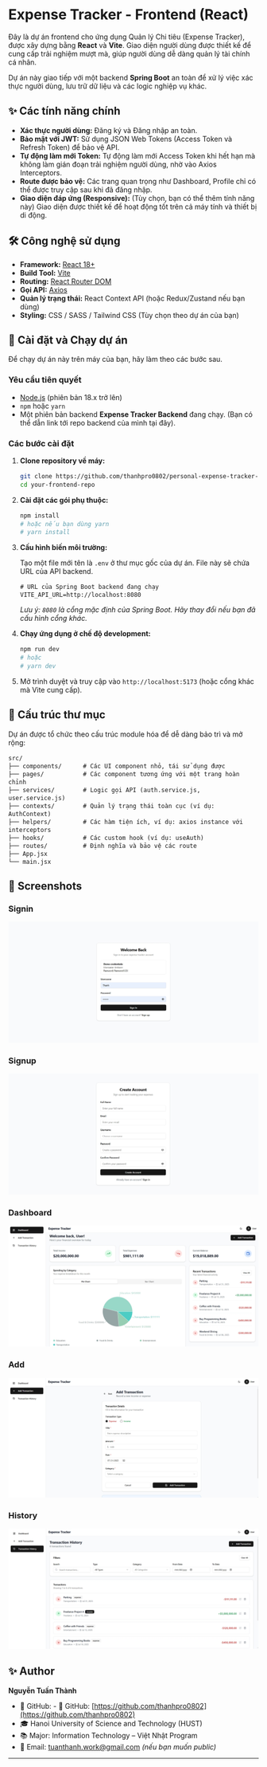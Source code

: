 # Expense Tracker - Frontend (React)

Đây là dự án frontend cho ứng dụng Quản lý Chi tiêu (Expense Tracker), được xây dựng bằng **React** và **Vite**. Giao diện người dùng được thiết kế để cung cấp trải nghiệm mượt mà, giúp người dùng dễ dàng quản lý tài chính cá nhân.

Dự án này giao tiếp với một backend **Spring Boot** an toàn để xử lý việc xác thực người dùng, lưu trữ dữ liệu và các logic nghiệp vụ khác.

## ✨ Các tính năng chính

- **Xác thực người dùng:** Đăng ký và Đăng nhập an toàn.
- **Bảo mật với JWT:** Sử dụng JSON Web Tokens (Access Token và Refresh Token) để bảo vệ API.
- **Tự động làm mới Token:** Tự động làm mới Access Token khi hết hạn mà không làm gián đoạn trải nghiệm người dùng, nhờ vào Axios Interceptors.
- **Route được bảo vệ:** Các trang quan trọng như Dashboard, Profile chỉ có thể được truy cập sau khi đã đăng nhập.
- **Giao diện đáp ứng (Responsive):** (Tùy chọn, bạn có thể thêm tính năng này) Giao diện được thiết kế để hoạt động tốt trên cả máy tính và thiết bị di động.

## 🛠️ Công nghệ sử dụng

- **Framework:** [React 18+](https://reactjs.org/)
- **Build Tool:** [Vite](https://vitejs.dev/)
- **Routing:** [React Router DOM](https://reactrouter.com/)
- **Gọi API:** [Axios](https://axios-http.com/)
- **Quản lý trạng thái:** React Context API (hoặc Redux/Zustand nếu bạn dùng)
- **Styling:** CSS / SASS / Tailwind CSS (Tùy chọn theo dự án của bạn)

## 🚀 Cài đặt và Chạy dự án

Để chạy dự án này trên máy của bạn, hãy làm theo các bước sau.

### Yêu cầu tiên quyết

- [Node.js](https://nodejs.org/) (phiên bản 18.x trở lên)
- `npm` hoặc `yarn`
- Một phiên bản backend **Expense Tracker Backend** đang chạy. (Bạn có thể dẫn link tới repo backend của mình tại đây).

### Các bước cài đặt

1.  **Clone repository về máy:**
    ```bash
    git clone https://github.com/thanhpro0802/personal-expense-tracker-frontend.git
    cd your-frontend-repo
    ```

2.  **Cài đặt các gói phụ thuộc:**
    ```bash
    npm install
    # hoặc nếu bạn dùng yarn
    # yarn install
    ```

3.  **Cấu hình biến môi trường:**

    Tạo một file mới tên là `.env` ở thư mục gốc của dự án. File này sẽ chứa URL của API backend.

    ```env name=.env
    # URL của Spring Boot backend đang chạy
    VITE_API_URL=http://localhost:8080
    ```
    *Lưu ý: `8080` là cổng mặc định của Spring Boot. Hãy thay đổi nếu bạn đã cấu hình cổng khác.*

4.  **Chạy ứng dụng ở chế độ development:**
    ```bash
    npm run dev
    # hoặc
    # yarn dev
    ```

5.  Mở trình duyệt và truy cập vào `http://localhost:5173` (hoặc cổng khác mà Vite cung cấp).

## 📂 Cấu trúc thư mục

Dự án được tổ chức theo cấu trúc module hóa để dễ dàng bảo trì và mở rộng:

```
src/
├── components/      # Các UI component nhỏ, tái sử dụng được
├── pages/           # Các component tương ứng với một trang hoàn chỉnh
├── services/        # Logic gọi API (auth.service.js, user.service.js)
├── contexts/        # Quản lý trạng thái toàn cục (ví dụ: AuthContext)
├── helpers/         # Các hàm tiện ích, ví dụ: axios instance với interceptors
├── hooks/           # Các custom hook (ví dụ: useAuth)
├── routes/          # Định nghĩa và bảo vệ các route
├── App.jsx
└── main.jsx
```

## 📸 Screenshots

### Signin
![Signin page Screenshot](./screenshots/Signin.jpeg)
### Signup
![Signup page Screenshot](./screenshots/Signup.jpeg)
### Dashboard
![Dashboard page Screenshot](./screenshots/Dashboard.jpeg)
### Add
![Add Transaction page Screenshot](./screenshots/AddTransaction.jpeg)
### History
![Transaction History page Screenshot](./screenshots/TransactionHistory.jpeg)


## ✨ Author

**Nguyễn Tuấn Thành**

- 🔗 GitHub: - 🔗 GitHub: [https://github.com/thanhpro0802](https://github.com/thanhpro0802)
- 🎓 Hanoi University of Science and Technology (HUST)
- 📚 Major: Information Technology – Việt Nhật Program
- 📧 Email: tuanthanh.work@gmail.com *(nếu bạn muốn public)*

---

